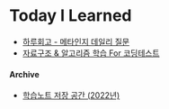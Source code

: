 # Today I Learned

- [하루회고 - 메타인지 데일리 질문](https://github.com/sangbeomheo/TIL/tree/main/DailyRetrospective)
- [자료구조 & 알고리즘 학습 For 코딩테스트](https://github.com/sangbeomheo/practice-coding-test)

#### Archive

- [학습노트 저장 공간 (2022년)](https://github.com/sangbeomheo/TIL/tree/main/Archive%202021.%208%20~%202022.%203)
